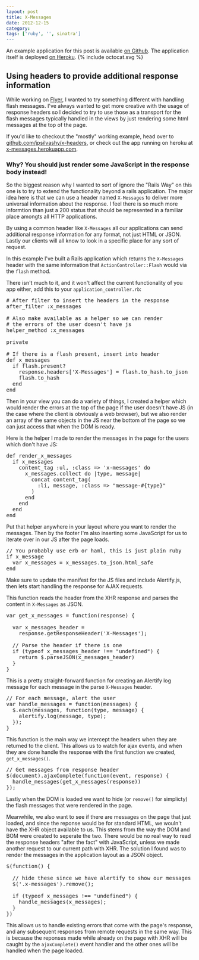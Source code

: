 ```yaml
---
layout: post
title: X-Messages
date: 2012-12-15
category:
tags: ['ruby', '', sinatra']
---
```


<div class='callout github'>
  An example application for this post is available <a href='http://github.com/jpsilvashy/x-messages'>on Github</a>. The application itself is deployed <a href='http://x-messages.herokuapp.com'>on Heroku</a>.
  {% include octocat.svg %}
</div>

## Using headers to provide additional response information

While working on [Flyer](http://flyer.io), I wanted to try something different with handling flash messages. I've always wanted to get more creative with the usage of response headers so I decided to try to use those as a transport for the flash messages typically handled in the views by just rendering some html messages at the top of the page.

If you'd like to checkout the "mostly" working example, head over to [github.com/jpsilvashy/x-headers](http://github.com/jpsilvashy/x-messages), or check out the app running on heroku at [x-messages.herokuapp.com](http://x-messages.herokuapp.com).

### Why? You should just render some JavaScript in the response body instead!

So the biggest reason why I wanted to sort of ignore the "Rails Way" on this one is to try to extend the functionality beyond a rails application. The major idea here is that we can use a header named `X-Messages` to deliver more universal information about the response. I feel there is so much more informtion than just a 200 status that should be represented in a familiar place amongts all HTTP applications.

By using a common header like `X-Messages` all our applications can send additional response information for any format, not just HTML or JSON.  Lastly our clients will all know to look in a specific place for any sort of request.

In this example I've built a Rails application which returns the `X-Messages` header with the same information that `ActionController::Flash` would via the `flash` method.

There isn't much to it, and it won't affect the current functionality of you app either, add this to your `application_controller.rb`:


<pre class="prettyprint lang-ruby">
# After filter to insert the headers in the response
after_filter :x_messages

# Also make available as a helper so we can render
# the errors of the user doesn't have js
helper_method :x_messages

private

# If there is a flash present, insert into header
def x_messages
  if flash.present?
    response.headers['X-Messages'] = flash.to_hash.to_json
    flash.to_hash
  end
end
</pre>

Then in your view you can do a variety of things, I created a helper which would render the errors at the top of the page if the user doesn't have JS (in the case where the client is obviously a web browser), but we also render an array of the same objects in the JS near the bottom of the page so we can just access that when the DOM is ready.

Here is the helper I made to render the messages in the page for the users which don't have JS:

<pre class="prettyprint lang-ruby">
def render_x_messages
  if x_messages
    content_tag :ul, :class => 'x-messages' do
      x_messages.collect do |type, message|
        concat content_tag(
          :li, message, :class => "message-#{type}"
        )
      end
    end
  end
end
</pre>

Put that helper anywhere in your layout where you want to render the messages. Then by the footer I'm also inserting some JavaScript for us to iterate over in our JS after the page loads.

<pre class="prettyprint lang-ruby">
// You probably use erb or haml, this is just plain ruby
if x_message
  var x_messages = x_messages.to_json.html_safe
end
</pre>

Make sure to update the manifest for the JS files and include Alertify.js, then lets start handling the response for AJAX requests.

This function reads the header from the XHR response and parses the content in `X-Messages` as JSON.

<pre class="prettyprint">
var get_x_messages = function(response) {

  var x_messages_header =
    response.getResponseHeader('X-Messages');

  // Parse the header if there is one
  if (typeof x_messages_header !== "undefined") {
    return $.parseJSON(x_messages_header)
  }
}
</pre>

This is a pretty straight-forward function for creating an Alertify log message for each message in the parse `X-Messages` header.

<pre class="prettyprint">
// For each message, alert the user
var handle_messages = function(messages) {
  $.each(messages, function(type, message) {
    alertify.log(message, type);
  });
}
</pre>

This function is the main way we intercept the headers when they are returned to the client. This allows us to watch for ajax events, and when they are done handle the response with the first function we created, `get_x_messages()`.

<pre class="prettyprint">
// Get messages from response header
$(document).ajaxComplete(function(event, response) {
  handle_messages(get_x_messages(response))
});
</pre>

Lastly when the DOM is loaded we want to hide (or `remove()` for simplicty) the flash messages that were rendered in the page.

Meanwhile, we also want to see if there are messages on the page that just loaded, and since the reponse would be for standard HTML, we wouln't have the XHR object available to us. This stems from the way the DOM and BOM were created to seperate the two. There would be no real way to read the response headers "after the fact" with JavaScript, unless we made another request to our current path with XHR. The solution I found was to render the messages in the application layout as a JSON object.

<pre class="prettyprint">
$(function() {

  // hide these since we have alertify to show our messages
  $('.x-messages').remove();

  if (typeof x_messages !== "undefined") {
    handle_messages(x_messages);
  }
})
</pre>

This allows us to handle existing errors that come with the page's response, and any subsequent responses from remote requests in the same way. This is because the reponses made while already on the page with XHR will be caught by the `ajaxComplete()` event handler and the other ones will be handled when the page loaded.


